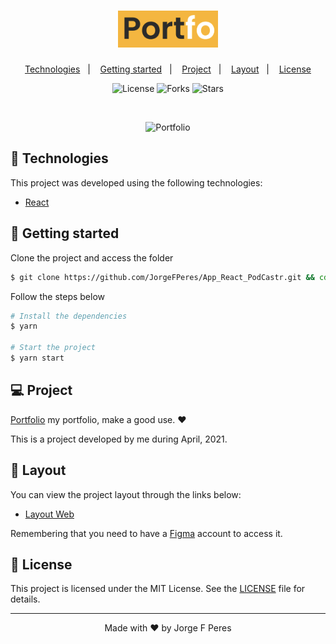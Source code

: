 <h1 align="center">
    <img alt="Portfolio" src=".gitpub/logoP.png" width="160px">
</h1>

<p align="center">
  <a href="#-technologies">Technologies</a>&nbsp;&nbsp;&nbsp;|&nbsp;&nbsp;&nbsp;
  <a href="#-layout">Getting started</a>&nbsp;&nbsp;&nbsp;|&nbsp;&nbsp;&nbsp;
  <a href="#-project">Project</a>&nbsp;&nbsp;&nbsp;|&nbsp;&nbsp;&nbsp;
  <a href="#-layout">Layout</a>&nbsp;&nbsp;&nbsp;|&nbsp;&nbsp;&nbsp;
  <a href="#-license">License</a>
</p>

<p align="center">
  <img  src="https://img.shields.io/static/v1?label=license&message=MIT&color=5965E0&labelColor=121214" alt="License">
  
  <img src="https://img.shields.io/github/forks/JorgeFPeres/App_React_PodCastr?label=forks&message=MIT&color=5965E0&labelColor=121214" alt="Forks">

  <img src="https://img.shields.io/github/stars/JorgeFPeres/App_React_PodCastr?label=stars&message=MIT&color=5965E0&labelColor=121214" alt="Stars">
</p>

<br>

<p align="center">
  <img alt="Portfolio" src=".gitpub/Proojeto.png">
</p>

## 🧪 Technologies

This project was developed using the following technologies:

- [React](https://reactjs.org)

## 🚀 Getting started

Clone the project and access the folder

```bash
$ git clone https://github.com/JorgeFPeres/App_React_PodCastr.git && cd App_React_PodCastr
```

Follow the steps below

```bash
# Install the dependencies
$ yarn

# Start the project
$ yarn start
```

## 💻 Project

[Portfolio](https://portfo-project-git-main-ojjomedia.vercel.app/) my portfolio, make a good use. ❤️

This is a project developed by me during April, 2021.

## 🔖 Layout

You can view the project layout through the links below:

- [Layout Web](https://www.figma.com/community/file/966954657029620690)

Remembering that you need to have a [Figma](http://figma.com/) account to access it.

## 📝 License

This project is licensed under the MIT License. See the [LICENSE](LICENSE.md) file for details.

---

<p align="center">Made with ❤️ by Jorge F Peres</p>
